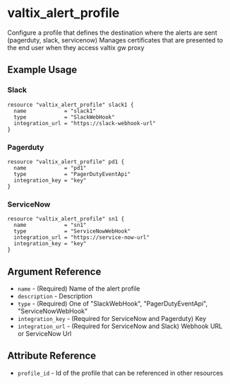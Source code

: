 # valtix_alert_profile

Configure a profile that defines the destination where the alerts are sent (pagerduty, slack, servicenow)
Manages certificates that are presented to the end user when they access valtix gw proxy

## Example Usage

### Slack

```hcl
resource "valtix_alert_profile" slack1 {
  name            = "slack1"
  type            = "SlackWebHook"
  integration_url = "https://slack-webhook-url"
}
```

### Pagerduty

```hcl
resource "valtix_alert_profile" pd1 {
  name            = "pd1"
  type            = "PagerDutyEventApi"
  integration_key = "key"
}
```

### ServiceNow

```hcl
resource "valtix_alert_profile" sn1 {
  name            = "sn1"
  type            = "ServiceNowWebHook"
  integration_url = "https://service-now-url"
  integration_key = "key"
}
```

## Argument Reference

* `name` - (Required) Name of the alert profile
* `description` - Description
* `type` - (Required) One of "SlackWebHook", "PagerDutyEventApi", "ServiceNowWebHook"
* `integration_key` - (Required for ServiceNow and Pagerduty) Key
* `integration_url` - (Required for ServiceNow and Slack) Webhook URL or ServiceNow Url

## Attribute Reference

* `profile_id` - Id of the profile that can be referenced in other resources
